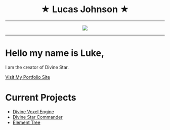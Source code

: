 <h1 align="center">
 &#9733; Lucas Johnson &#9733;
</h1>

---

<p align="center">
<img src="https://divinestarapparel.com/wp-content/uploads/2021/02/logo-small.png"/>
</p>

---

# Hello my name is Luke, 

I am the creator of Divine Star. 


[Visit My Portfolio Site](https://portfolio.lucasdamianjohnson.dev/)


# Current Projects
- [Divine Voxel Engine](https://github.com/Divine-Star-Software/DivineVoxelEngine)
- [Divine Star Commander](https://github.com/Divine-Star-Software/DivineStarCommander)
- [Element Tree](https://github.com/Divine-Star-Software/ElementTree)



